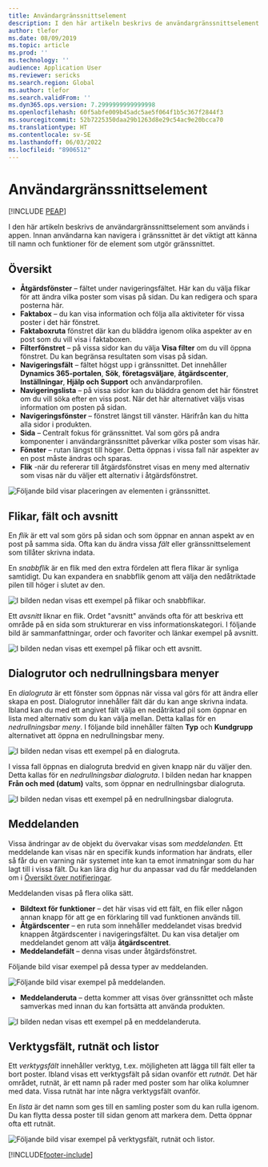 ```yaml
---
title: Användargränssnittselement
description: I den här artikeln beskrivs de användargränssnittselement som används i appen.
author: tlefor
ms.date: 08/09/2019
ms.topic: article
ms.prod: ''
ms.technology: ''
audience: Application User
ms.reviewer: sericks
ms.search.region: Global
ms.author: tlefor
ms.search.validFrom: ''
ms.dyn365.ops.version: 7.2999999999999998
ms.openlocfilehash: 60f5abfe009b45adc5ae5f064f1b5c367f2844f3
ms.sourcegitcommit: 52b7225350daa29b1263d8e29c54ac9e20bcca70
ms.translationtype: HT
ms.contentlocale: sv-SE
ms.lasthandoff: 06/03/2022
ms.locfileid: "8906512"
---
```

# <a name="user-interface-elements"></a>Användargränssnittselement


[!INCLUDE [PEAP](../../../includes/peap-1.md)]

I den här artikeln beskrivs de användargränssnittselement som används i appen. Innan användarna kan navigera i gränssnittet är det viktigt att känna till namn och funktioner för de element som utgör gränssnittet.

## <a name="overview"></a>Översikt

- **Åtgärdsfönster** – fältet under navigeringsfältet. Här kan du välja flikar för att ändra vilka poster som visas på sidan. Du kan redigera och spara posterna här.  
- **Faktabox** – du kan visa information och följa alla aktiviteter för vissa poster i det här fönstret.  
- **Faktaboxruta** fönstret där kan du bläddra igenom olika aspekter av en post som du vill visa i faktaboxen.  
- **Filterfönstret** – på vissa sidor kan du välja **Visa filter** om du vill öppna fönstret. Du kan begränsa resultaten som visas på sidan.  
- **Navigeringsfält** – fältet högst upp i gränssnittet. Det innehåller **Dynamics 365-portalen**, **Sök**, **företagsväljare**, **åtgärdscenter**, **Inställningar**, **Hjälp och Support** och användarprofilen.  
- **Navigeringslista** – på vissa sidor kan du bläddra genom det här fönstret om du vill söka efter en viss post. När det här alternativet väljs visas information om posten på sidan.  
- **Navigeringsfönster** – fönstret längst till vänster. Härifrån kan du hitta alla sidor i produkten.  
- **Sida** – Centralt fokus för gränssnittet. Val som görs på andra komponenter i användargränssnittet påverkar vilka poster som visas här.  
- **Fönster** – rutan längst till höger. Detta öppnas i vissa fall när aspekter av en post måste ändras och sparas.  
- **Flik** -när du refererar till åtgärdsfönstret visas en meny med alternativ som visas när du väljer ett alternativ i åtgärdsfönstret.  

![Följande bild visar placeringen av elementen i gränssnittet.](media/user-interface-01.png)

## <a name="tabs-fields-and-sections"></a>Flikar, fält och avsnitt

En *flik* är ett val som görs på sidan och som öppnar en annan aspekt av en post på samma sida. Ofta kan du ändra vissa *fält* eller gränssnittselement som tillåter skrivna indata. 

En *snabbflik* är en flik med den extra fördelen att flera flikar är synliga samtidigt. Du kan expandera en snabbflik genom att välja den nedåtriktade pilen till höger i slutet av den.

![I bilden nedan visas ett exempel på flikar och snabbflikar.](media/user-interface-02.png)

Ett *avsnitt* liknar en flik. Ordet "avsnitt" används ofta för att beskriva ett område på en sida som strukturerar en viss informationskategori. I följande bild är sammanfattningar, order och favoriter och länkar exempel på avsnitt.

![I bilden nedan visas ett exempel på flikar och ett avsnitt.](media/user-interface-03.png)

## <a name="dialog-boxes-and-drop-down-menus"></a>Dialogrutor och nedrullningsbara menyer

En *dialogruta* är ett fönster som öppnas när vissa val görs för att ändra eller skapa en post. Dialogrutor innehåller fält där du kan ange skrivna indata. Ibland kan du med ett angivet fält välja en nedåtriktad pil som öppnar en lista med alternativ som du kan välja mellan. Detta kallas för en *nedrullningsbar meny*. I följande bild innehåller fälten **Typ** och **Kundgrupp** alternativet att öppna en nedrullningsbar meny.

![I bilden nedan visas ett exempel på en dialogruta.](media/user-interface-04.png)

I vissa fall öppnas en dialogruta bredvid en given knapp när du väljer den. Detta kallas för en *nedrullningsbar dialogruta*. I bilden nedan har knappen **Från och med (datum)** valts, som öppnar en nedrullningsbar dialogruta.

![I bilden nedan visas ett exempel på en nedrullningsbar dialogruta.](media/user-interface-05.png)

## <a name="notifications"></a>Meddelanden

Vissa ändringar av de objekt du övervakar visas som *meddelanden.* Ett meddelande kan visas när en specifik kunds information har ändrats, eller så får du en varning när systemet inte kan ta emot inmatningar som du har lagt till i vissa fält. Du kan lära dig hur du anpassar vad du får meddelanden om i [Översikt över notifieringar](../get-started/alerts-overview.md).

Meddelanden visas på flera olika sätt.
- **Bildtext för funktioner** – det här visas vid ett fält, en flik eller någon annan knapp för att ge en förklaring till vad funktionen används till. 
- **Åtgärdscenter** – en ruta som innehåller meddelandet visas bredvid knappen åtgärdscenter i navigeringsfältet. Du kan visa detaljer om meddelandet genom att välja **åtgärdscentret**.  
- **Meddelandefält** – denna visas under åtgärdsfönstret.  

Följande bild visar exempel på dessa typer av meddelanden.

![Följande bild visar exempel på meddelanden.](media/user-interface-06.png)

- **Meddelanderuta** – detta kommer att visas över gränssnittet och måste samverkas med innan du kan fortsätta att använda produkten.  

![I bilden nedan visas ett exempel på en meddelanderuta.](media/user-interface-07.png)

## <a name="toolbars-grids-and-lists"></a>Verktygsfält, rutnät och listor

Ett *verktygsfält* innehåller verktyg, t.ex. möjligheten att lägga till fält eller ta bort poster. Ibland visas ett verktygsfält på sidan ovanför ett *rutnät.* Det här området, rutnät, är ett namn på rader med poster som har olika kolumner med data. Vissa rutnät har inte några verktygsfält ovanför.

En *lista* är det namn som ges till en samling poster som du kan rulla igenom. Du kan flytta dessa poster till sidan genom att markera dem. Detta öppnar ofta ett rutnät.

![Följande bild visar exempel på verktygsfält, rutnät och listor.](media/user-interface-08.png)


[!INCLUDE[footer-include](../../../includes/footer-banner.md)]
